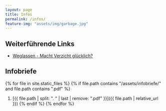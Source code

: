 ```yaml
---
layout: page
title: Infos
permalink: /infos/
feature-img: "assets/img/garbage.jpg"
---
```


## Weiterführende Links

- [Weglassen - Macht Verzicht glücklich?](https://www.zdf.de/kultur/aspekte/verzicht-fasten-glueck-100.html)

## Infobriefe

{% for file in site.static_files %}
    {% if file.path contains "/assets/infobriefe/" and file.path contains ".pdf" %}
1. [{{ file.path | split: ". " | last | remove: ".pdf" }}]({{ file.path | relative_url }})
    {% endif %}
{% endfor %}
